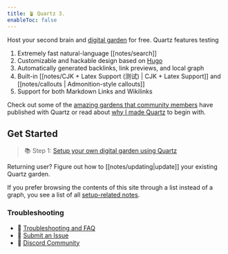 ```yaml
---
title: 🪴 Quartz 3.
enableToc: false
---
```


Host your second brain and [digital garden](https://jzhao.xyz/posts/networked-thought) for free. Quartz features testing

1. Extremely fast natural-language [[notes/search]]
2. Customizable and hackable design based on [Hugo](https://gohugo.io/)
3. Automatically generated backlinks, link previews, and local graph
4. Built-in [[notes/CJK + Latex Support (测试) | CJK + Latex Support]] and [[notes/callouts | Admonition-style callouts]]
5. Support for both Markdown Links and Wikilinks

Check out some of the [amazing gardens that community members](notes/showcase.md) have published with Quartz or read about [why I made Quartz](notes/philosophy.md) to begin with.

## Get Started
> 📚 Step 1: [Setup your own digital garden using Quartz](notes/setup.md)

Returning user? Figure out how to [[notes/updating|update]] your existing Quartz garden.

If you prefer browsing the contents of this site through a list instead of a graph, you see a list of all [setup-related notes](/tags/setup).

### Troubleshooting
- 🚧 [Troubleshooting and FAQ](notes/troubleshooting.md)
- 🐛 [Submit an Issue](https://github.com/jackyzha0/quartz/issues)
- 👀 [Discord Community](https://discord.gg/cRFFHYye7t)

